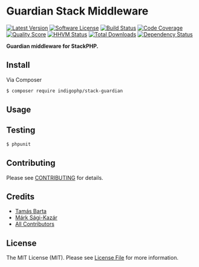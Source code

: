 # Guardian Stack Middleware

[![Latest Version](https://img.shields.io/github/release/indigophp/stack-guardian.svg?style=flat-square)](https://github.com/indigophp/stack-guardian/releases)
[![Software License](https://img.shields.io/badge/license-MIT-brightgreen.svg?style=flat-square)](LICENSE)
[![Build Status](https://img.shields.io/travis/indigophp/stack-guardian.svg?style=flat-square)](https://travis-ci.org/indigophp/stack-guardian)
[![Code Coverage](https://img.shields.io/scrutinizer/coverage/g/indigophp/stack-guardian.svg?style=flat-square)](https://scrutinizer-ci.com/g/indigophp/stack-guardian)
[![Quality Score](https://img.shields.io/scrutinizer/g/indigophp/stack-guardian.svg?style=flat-square)](https://scrutinizer-ci.com/g/indigophp/stack-guardian)
[![HHVM Status](https://img.shields.io/hhvm/indigophp/stack-guardian.svg?style=flat-square)](http://hhvm.h4cc.de/package/indigophp/stack-guardian)
[![Total Downloads](https://img.shields.io/packagist/dt/indigophp/stack-guardian.svg?style=flat-square)](https://packagist.org/packages/indigophp/stack-guardian)
[![Dependency Status](https://img.shields.io/versioneye/d/php/indigophp:skeleton.svg?style=flat-square)](https://www.versioneye.com/php/indigophp:skeleton)

**Guardian middleware for StackPHP.**


## Install

Via Composer

``` bash
$ composer require indigophp/stack-guardian
```


## Usage


## Testing

``` bash
$ phpunit
```


## Contributing

Please see [CONTRIBUTING](CONTRIBUTING.md) for details.


## Credits

- [Tamás Barta](https://github.com/TamasBarta)
- [Márk Sági-Kazár](https://github.com/sagikazarmark)
- [All Contributors](https://github.com/indigophp/stack-guardian/contributors)


## License

The MIT License (MIT). Please see [License File](LICENSE) for more information.
